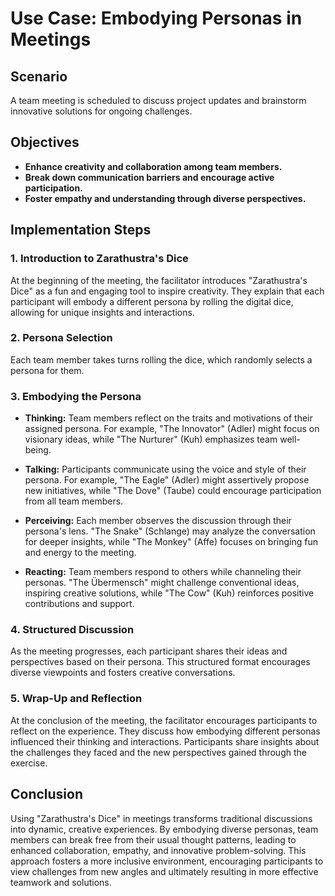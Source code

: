 # Use Case: Embodying Personas in Meetings

## Scenario
A team meeting is scheduled to discuss project updates and brainstorm innovative solutions for ongoing challenges.

## Objectives
- **Enhance creativity and collaboration among team members.**
- **Break down communication barriers and encourage active participation.**
- **Foster empathy and understanding through diverse perspectives.**

## Implementation Steps

### 1. Introduction to Zarathustra's Dice
At the beginning of the meeting, the facilitator introduces "Zarathustra's Dice" as a fun and engaging tool to inspire creativity. They explain that each participant will embody a different persona by rolling the digital dice, allowing for unique insights and interactions.

### 2. Persona Selection
Each team member takes turns rolling the dice, which randomly selects a persona for them.

### 3. Embodying the Persona
- **Thinking:** Team members reflect on the traits and motivations of their assigned persona. For example, "The Innovator" (Adler) might focus on visionary ideas, while "The Nurturer" (Kuh) emphasizes team well-being.
  
- **Talking:** Participants communicate using the voice and style of their persona. For example, "The Eagle" (Adler) might assertively propose new initiatives, while "The Dove" (Taube) could encourage participation from all team members.
  
- **Perceiving:** Each member observes the discussion through their persona's lens. "The Snake" (Schlange) may analyze the conversation for deeper insights, while "The Monkey" (Affe) focuses on bringing fun and energy to the meeting.
  
- **Reacting:** Team members respond to others while channeling their personas. "The Übermensch" might challenge conventional ideas, inspiring creative solutions, while "The Cow" (Kuh) reinforces positive contributions and support.

### 4. Structured Discussion
As the meeting progresses, each participant shares their ideas and perspectives based on their persona. This structured format encourages diverse viewpoints and fosters creative conversations.

### 5. Wrap-Up and Reflection
At the conclusion of the meeting, the facilitator encourages participants to reflect on the experience. They discuss how embodying different personas influenced their thinking and interactions. Participants share insights about the challenges they faced and the new perspectives gained through the exercise.

## Conclusion
Using "Zarathustra's Dice" in meetings transforms traditional discussions into dynamic, creative experiences. By embodying diverse personas, team members can break free from their usual thought patterns, leading to enhanced collaboration, empathy, and innovative problem-solving. This approach fosters a more inclusive environment, encouraging participants to view challenges from new angles and ultimately resulting in more effective teamwork and solutions.
